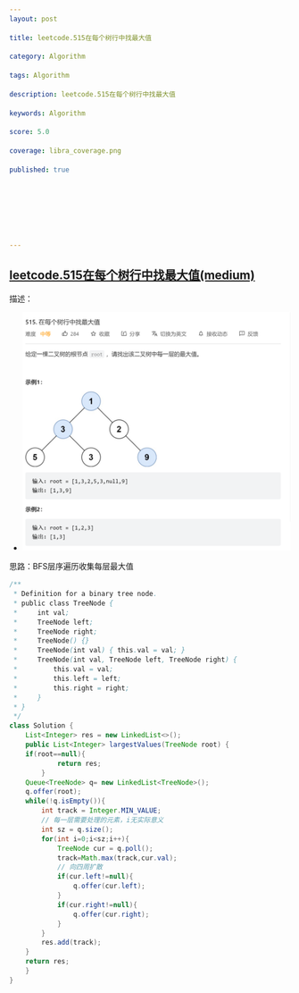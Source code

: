 ```yaml
---
layout: post

title: leetcode.515在每个树行中找最大值

category: Algorithm

tags: Algorithm

description: leetcode.515在每个树行中找最大值

keywords: Algorithm

score: 5.0

coverage: libra_coverage.png

published: true







---
```


## [leetcode.515在每个树行中找最大值(medium)](https://leetcode.cn/problems/find-largest-value-in-each-tree-row/)

描述：

- ![image-20221105143340291](/assets/imgs/image-20221105143340291.png)

思路：BFS层序遍历收集每层最大值

```java
/**
 * Definition for a binary tree node.
 * public class TreeNode {
 *     int val;
 *     TreeNode left;
 *     TreeNode right;
 *     TreeNode() {}
 *     TreeNode(int val) { this.val = val; }
 *     TreeNode(int val, TreeNode left, TreeNode right) {
 *         this.val = val;
 *         this.left = left;
 *         this.right = right;
 *     }
 * }
 */
class Solution {
    List<Integer> res = new LinkedList<>();
    public List<Integer> largestValues(TreeNode root) {
    if(root==null){
            return res;
        }
    Queue<TreeNode> q= new LinkedList<TreeNode>();
    q.offer(root);
    while(!q.isEmpty()){
        int track = Integer.MIN_VALUE;
        // 每一层需要处理的元素，i无实际意义
        int sz = q.size();
        for(int i=0;i<sz;i++){
            TreeNode cur = q.poll();
            track=Math.max(track,cur.val);
            // 向四周扩散
            if(cur.left!=null){
                q.offer(cur.left);
            }
            if(cur.right!=null){
                q.offer(cur.right);
            }
        }
        res.add(track);
    }
    return res;
    }
}
```

